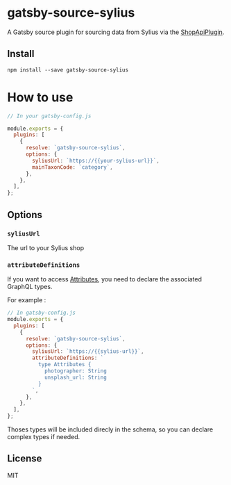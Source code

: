 # gatsby-source-sylius

A Gatsby source plugin for sourcing data from Sylius via the [ShopApiPlugin](https://github.com/Sylius/ShopApiPlugin).

## Install

```
npm install --save gatsby-source-sylius
```

# How to use

```javascript
// In your gatsby-config.js

module.exports = {
  plugins: [
    {
      resolve: `gatsby-source-sylius`,
      options: {
        syliusUrl: `https://{{your-sylius-url}}`,
        mainTaxonCode: `category`,
      },
    },
  ],
};
```

## Options

### `syliusUrl`

The url to your Sylius shop

### `attributeDefinitions`

If you want to access [Attributes](https://github.com/Sylius/ShopApiPlugin#attributes), you need to declare the associated GraphQL types.

For example :

```javascript
// In gatsby-config.js
module.exports = {
  plugins: [
    {
      resolve: `gatsby-source-sylius`,
      options: {
        syliusUrl: `https://{{sylius-url}}`,
        attributeDefinitions: `
          type Attributes {
            photographer: String
            unsplash_url: String
          }
        `,
      },
    },
  ],
};
```

Thoses types will be included direcly in the schema, so you can declare complex types if needed.

## License

MIT
